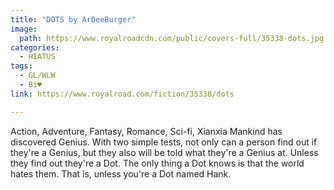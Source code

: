 ```yaml
---
title: "DOTS by ArDeeBurger"
image:
  path: https://www.royalroadcdn.com/public/covers-full/35338-dots.jpg
categories:
  - HIATUS
tags:
  - GL/WLW
  - Bi♥
link: https://www.royalroad.com/fiction/35338/dots

---
```

Action, Adventure, Fantasy, Romance, Sci-fi, Xianxia
Mankind has discovered Genius. With two simple tests, not only can a person find out if they're a Genius, but they also will be told what they're a Genius at. Unless they find out they're a Dot. The only thing a Dot knows is that the world hates them. That is, unless you're a Dot named Hank.


